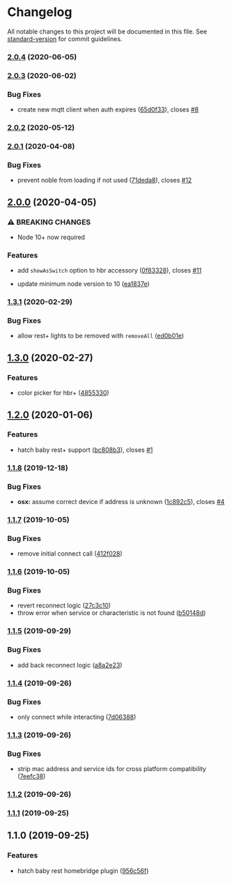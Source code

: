 # Changelog

All notable changes to this project will be documented in this file. See [standard-version](https://github.com/conventional-changelog/standard-version) for commit guidelines.

### [2.0.4](https://github.com/dgreif/homebridge-hatch-baby-rest/compare/v2.0.3...v2.0.4) (2020-06-05)

### [2.0.3](https://github.com/dgreif/homebridge-hatch-baby-rest/compare/v2.0.2...v2.0.3) (2020-06-02)


### Bug Fixes

* create new mqtt client when auth expires ([65d0f33](https://github.com/dgreif/homebridge-hatch-baby-rest/commit/65d0f33ae62ef434daa9160451ede8b53102e226)), closes [#8](https://github.com/dgreif/homebridge-hatch-baby-rest/issues/8)

### [2.0.2](https://github.com/dgreif/homebridge-hatch-baby-rest/compare/v2.0.1...v2.0.2) (2020-05-12)

### [2.0.1](https://github.com/dgreif/homebridge-hatch-baby-rest/compare/v2.0.0...v2.0.1) (2020-04-08)


### Bug Fixes

* prevent noble from loading if not used ([71deda8](https://github.com/dgreif/homebridge-hatch-baby-rest/commit/71deda858423185f24d04e8434811214cb16105e)), closes [#12](https://github.com/dgreif/homebridge-hatch-baby-rest/issues/12)

## [2.0.0](https://github.com/dgreif/homebridge-hatch-baby-rest/compare/v1.3.1...v2.0.0) (2020-04-05)


### ⚠ BREAKING CHANGES

* Node 10+ now required

### Features

* add `showAsSwitch` option to hbr accessory ([0f83328](https://github.com/dgreif/homebridge-hatch-baby-rest/commit/0f833281ae06f50f031343dcae135bc4c53fd720)), closes [#11](https://github.com/dgreif/homebridge-hatch-baby-rest/issues/11)


* update minimum node version to 10 ([ea1837e](https://github.com/dgreif/homebridge-hatch-baby-rest/commit/ea1837e031f2324bc82b6e92fc47aafe70441351))

### [1.3.1](https://github.com/dgreif/homebridge-hatch-baby-rest/compare/v1.3.0...v1.3.1) (2020-02-29)


### Bug Fixes

* allow rest+ lights to be removed with `removeAll` ([ed0b01e](https://github.com/dgreif/homebridge-hatch-baby-rest/commit/ed0b01ebf94e41fb49f816a14a237f0474fc1d55))

## [1.3.0](https://github.com/dgreif/homebridge-hatch-baby-rest/compare/v1.2.0...v1.3.0) (2020-02-27)


### Features

* color picker for hbr+ ([4855330](https://github.com/dgreif/homebridge-hatch-baby-rest/commit/48553302174b77c8a6152d69f7eca07ee60156a8))

## [1.2.0](https://github.com/dgreif/homebridge-hatch-baby-rest/compare/v1.1.8...v1.2.0) (2020-01-06)


### Features

* hatch baby rest+ support ([bc808b3](https://github.com/dgreif/homebridge-hatch-baby-rest/commit/bc808b3f3943e6644b0c401944ae017a7f891ff0)), closes [#1](https://github.com/dgreif/homebridge-hatch-baby-rest/issues/1)

### [1.1.8](https://github.com/dgreif/homebridge-hatch-baby-rest/compare/v1.1.7...v1.1.8) (2019-12-18)


### Bug Fixes

* **osx:** assume correct device if address is unknown ([1c892c5](https://github.com/dgreif/homebridge-hatch-baby-rest/commit/1c892c5bcce13332dc215ed855a210ff23505b14)), closes [#4](https://github.com/dgreif/homebridge-hatch-baby-rest/issues/4)

### [1.1.7](https://github.com/dgreif/homebridge-hatch-baby-rest/compare/v1.1.6...v1.1.7) (2019-10-05)


### Bug Fixes

* remove initial connect call ([412f028](https://github.com/dgreif/homebridge-hatch-baby-rest/commit/412f028))

### [1.1.6](https://github.com/dgreif/homebridge-hatch-baby-rest/compare/v1.1.5...v1.1.6) (2019-10-05)


### Bug Fixes

* revert reconnect logic ([27c3c10](https://github.com/dgreif/homebridge-hatch-baby-rest/commit/27c3c10))
* throw error when service or characteristic is not found ([b50148d](https://github.com/dgreif/homebridge-hatch-baby-rest/commit/b50148d))

### [1.1.5](https://github.com/dgreif/homebridge-hatch-baby-rest/compare/v1.1.4...v1.1.5) (2019-09-29)


### Bug Fixes

* add back reconnect logic ([a8a2e23](https://github.com/dgreif/homebridge-hatch-baby-rest/commit/a8a2e23))

### [1.1.4](https://github.com/dgreif/homebridge-hatch-baby-rest/compare/v1.1.3...v1.1.4) (2019-09-26)


### Bug Fixes

* only connect while interacting ([7d06388](https://github.com/dgreif/homebridge-hatch-baby-rest/commit/7d06388))

### [1.1.3](https://github.com/dgreif/homebridge-hatch-baby-rest/compare/v1.1.2...v1.1.3) (2019-09-26)


### Bug Fixes

* strip mac address and service ids for cross platform compatibility ([7eefc38](https://github.com/dgreif/homebridge-hatch-baby-rest/commit/7eefc38))

### [1.1.2](https://github.com/dgreif/homebridge-hatch-baby-rest/compare/v1.1.1...v1.1.2) (2019-09-26)

### [1.1.1](https://github.com/dgreif/homebridge-hatch-baby-rest/compare/v1.1.0...v1.1.1) (2019-09-25)

## 1.1.0 (2019-09-25)


### Features

* hatch baby rest homebridge plugin ([956c56f](https://github.com/dgreif/homebridge-hatch-baby-rest/commit/956c56f))
